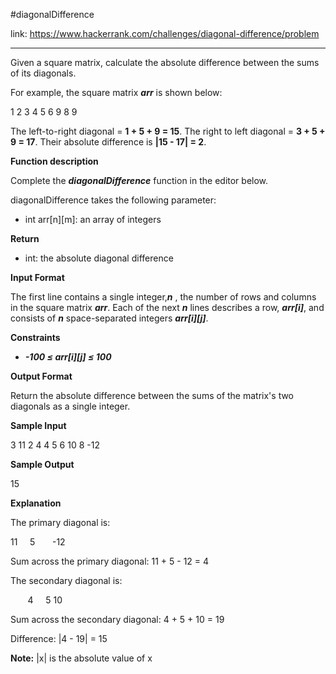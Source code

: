 #diagonalDifference

link: https://www.hackerrank.com/challenges/diagonal-difference/problem
<hr>

Given a square matrix, calculate the absolute difference between the sums of its diagonals.

For example, the square matrix <strong><i>arr</i></strong> is shown below:

1 2 3
4 5 6
9 8 9  

The left-to-right diagonal = <strong>1 + 5 + 9 = 15</strong>. The right to left diagonal = <strong>3 + 5 + 9 = 17</strong>. Their absolute difference is <strong>|15 - 17| = 2</strong>.

<strong>Function description</strong>

Complete the <strong><i>diagonalDifference</i></strong> function in the editor below.

diagonalDifference takes the following parameter:

* int arr[n][m]: an array of integers

<strong>Return</strong>

* int: the absolute diagonal difference

<strong>Input Format</strong>

The first line contains a single integer,<strong><i>n</i></strong> , the number of rows and columns in the square matrix <strong><i>arr</i></strong>.
Each of the next <strong><i>n</i></strong> lines describes a row, <strong><i>arr[i]</i></strong>, and consists of <strong><i>n</i></strong> space-separated integers <strong><i>arr[i][j]</i></strong>.

<strong>Constraints</strong>
* <strong><i>-100 ≤ arr[i][j] ≤ 100 </i></strong>

<strong>Output Format</strong>

Return the absolute difference between the sums of the matrix's two diagonals as a single integer.

<strong>Sample Input</strong>

3
11 2 4
4 5 6
10 8 -12

<strong>Sample Output</strong>

15

<strong>Explanation</strong>

The primary diagonal is:

11
&nbsp;&nbsp;&nbsp;&nbsp;5
&nbsp;&nbsp;&nbsp;&nbsp;&nbsp;&nbsp;-12

Sum across the primary diagonal: 11 + 5 - 12 = 4

The secondary diagonal is:

&nbsp; &nbsp;&nbsp;&nbsp;&nbsp;&nbsp;4
&nbsp;&nbsp;&nbsp;&nbsp;5
10

Sum across the secondary diagonal: 4 + 5 + 10 = 19

Difference: |4 - 19| = 15

<strong>Note:</strong> |x| is the absolute value of x
